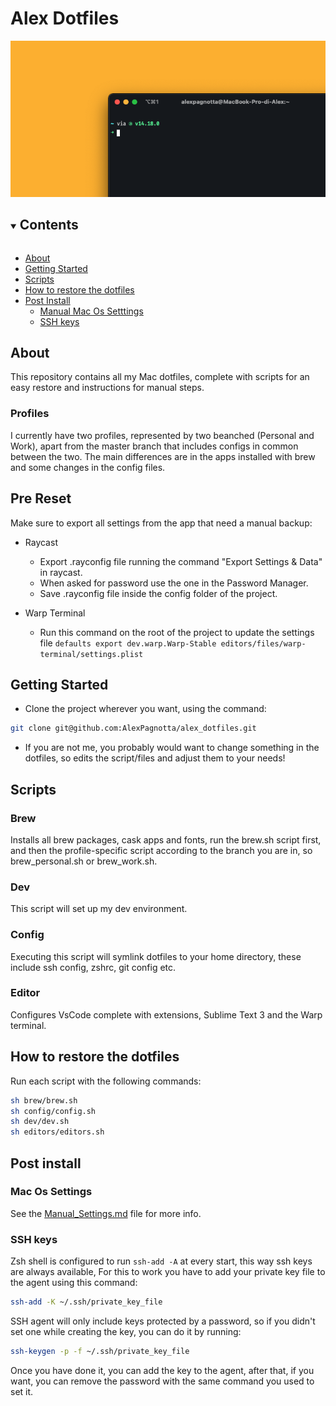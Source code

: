 # Alex Dotfiles

<img src="cover.png">

<details open="open">
  <summary><h2 style="display: inline-block">Contents</h2></summary>
  <ul>
    <li><a href="#about">About</a></li>
    <li> <a href="#getting-started">Getting Started</a></li>
    <li><a href="#scripts">Scripts</a></li>
    <li><a href="#how-to-restore-the-dotfiles">How to restore the dotfiles</a></li>
    <li><a href="#post-install">Post Install</a>
    <ul>
        <li><a href="#mac-os-settings">Manual Mac Os Setttings</a></li>
        <li><a href="#ssh-keys">SSH keys</a></li>
    </ul>
  </ul>
</details>

## About

This repository contains all my Mac dotfiles, complete with scripts for an easy restore and instructions for manual steps.

### Profiles

I currently have two profiles, represented by two beanched (Personal and Work), apart from the master branch that includes configs in common between the two.
The main differences are in the apps installed with brew and some changes in the config files.

## Pre Reset

Make sure to export all settings from the app that need a manual backup:

- Raycast

  - Export .rayconfig file running the command "Export Settings & Data" in raycast.
  - When asked for password use the one in the Password Manager.
  - Save .rayconfig file inside the config folder of the project.

- Warp Terminal
  - Run this command on the root of the project to update the settings file `defaults export dev.warp.Warp-Stable editors/files/warp-terminal/settings.plist`

## Getting Started

- Clone the project wherever you want, using the command:

```bash
git clone git@github.com:AlexPagnotta/alex_dotfiles.git
```

- If you are not me, you probably would want to change something in the dotfiles, so edits the script/files and adjust them to your needs!

## Scripts

### Brew

Installs all brew packages, cask apps and fonts, run the brew.sh script first, and then the profile-specific script according to the branch you are in, so brew_personal.sh or brew_work.sh.

### Dev

This script will set up my dev environment.

### Config

Executing this script will symlink dotfiles to your home directory, these include ssh config, zshrc, git config etc.

### Editor

Configures VsCode complete with extensions, Sublime Text 3 and the Warp terminal.

## How to restore the dotfiles

Run each script with the following commands:

```bash
sh brew/brew.sh
sh config/config.sh
sh dev/dev.sh
sh editors/editors.sh
```

## Post install

### Mac Os Settings

See the <a href="Manual_Settings.md">Manual_Settings.md</a> file for more info.

### SSH keys

Zsh shell is configured to run `ssh-add -A` at every start, this way ssh keys are always available,
For this to work you have to add your private key file to the agent using this command:

```bash
ssh-add -K ~/.ssh/private_key_file
```

SSH agent will only include keys protected by a password, so if you didn't set one while creating the key, you can do it by running:

```bash
ssh-keygen -p -f ~/.ssh/private_key_file
```

Once you have done it, you can add the key to the agent, after that, if you want, you can remove the password with the same command you used to set it.
